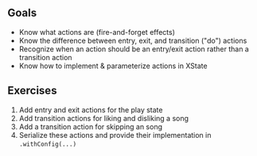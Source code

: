 ## Goals

- Know what actions are (fire-and-forget effects)
- Know the difference between entry, exit, and transition ("do") actions
- Recognize when an action should be an entry/exit action rather than a transition action
- Know how to implement & parameterize actions in XState

## Exercises

1. Add entry and exit actions for the play state
2. Add transition actions for liking and disliking a song
3. Add a transition action for skipping an song
4. Serialize these actions and provide their implementation in `.withConfig(...)`
